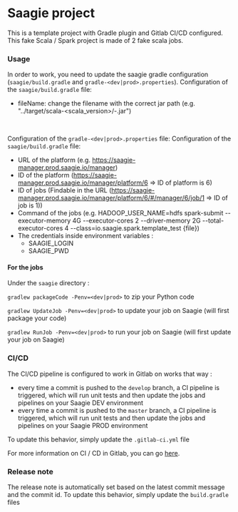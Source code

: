 # Saagie project

This is a template project with Gradle plugin and Gitlab CI/CD configured.
This fake Scala / Spark project is made of 2 fake scala jobs. 

### Usage

In order to work, you need to update the saagie gradle configuration (`saagie/build.gradle` and `gradle-<dev|prod>.properties`).
Configuration of the `saagie/build.gradle` file:
- fileName: change the filename with the correct jar path (e.g. "../target/scala-<scala_version>/<name>-<version>.jar")
<br>

Configuration of the `gradle-<dev|prod>.properties` file:
Configuration of the `saagie/build.gradle` file:
- URL of the platform (e.g. https://saagie-manager.prod.saagie.io/manager)
- ID of the platform (https://saagie-manager.prod.saagie.io/manager/platform/6 => ID of platform is 6)
- ID of jobs (Findable in the URL (https://saagie-manager.prod.saagie.io/manager/platform/6/#/manager/6/job/1 => ID of job is 1))
- Command of the jobs (e.g. HADOOP_USER_NAME=hdfs spark-submit --executor-memory 4G --executor-cores 2 --driver-memory 2G --total-executor-cores 4 --class=io.saagie.spark.template_test {file})
- The credentials inside environment variables : 
    * SAAGIE_LOGIN
    * SAAGIE_PWD

#### For the jobs
Under the `saagie` directory : 

`gradlew packageCode -Penv=<dev|prod>` to zip your Python code

`gradlew UpdateJob -Penv=<dev|prod>` to update your job on Saagie (will first package your code)

`gradlew RunJob -Penv=<dev|prod>` to run your job on Saagie (will first update your job on Saagie)

### CI/CD
The CI/CD pipeline is configured to work in Gitlab on works that way : 
* every time a commit is pushed to the `develop` branch, a CI pipeline is triggered, which will run unit tests and then update the jobs and pipelines on your Saagie DEV environment
* every time a commit is pushed to the `master` branch, a CI pipeline is triggered, which will run unit tests and then update the jobs and pipelines on your Saagie PROD environment

To update this behavior, simply update the `.gitlab-ci.yml` file

For more information on CI / CD in Gitlab, you can go [here](https://docs.gitlab.com/ee/ci/).

### Release note
The release note is automatically set based on the latest commit message and the commit id.
To update this behavior, simply update the `build.gradle` files